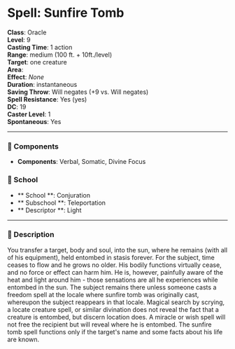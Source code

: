 
# Spell: Sunfire Tomb
**Class**: Oracle  
**Level**: 9  
**Casting Time**: 1 action  
**Range**: medium (100 ft. + 10ft./level)  
**Target**: one creature  
**Area**:   
**Effect**: _None_  
**Duration**: instantaneous  
**Saving Throw**: Will negates (+9 vs. Will negates)  
**Spell Resistance**: Yes (yes)  
**DC**: 19  
**Caster Level**: 1  
**Spontaneous**: Yes

---

### 🔮 Components
- **Components**: Verbal, Somatic, Divine Focus

### 🏫 School
- ** School **: Conjuration
- ** Subschool **: Teleportation
- ** Descriptor **: Light
---

### 📜 Description
You transfer a target, body and soul, into the sun, where he remains (with all of his equipment), held entombed in stasis forever. For the subject, time ceases to flow and he grows no older. His bodily functions virtually cease, and no force or effect can harm him. He is, however, painfully aware of the heat and light around him - those sensations are all he experiences while entombed in the sun. The subject remains there unless someone casts a freedom spell at the locale where sunfire tomb was originally cast, whereupon the subject reappears in that locale. Magical search by scrying, a locate creature spell, or similar divination does not reveal the fact that a creature is entombed, but discern location does. A miracle or wish spell will not free the recipient but will reveal where he is entombed. The sunfire tomb spell functions only if the target's name and some facts about his life are known.
